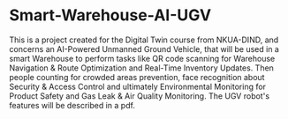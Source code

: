 # Smart-Warehouse-AI-UGV
This is a project created for the Digital Twin course from NKUA-DIND, and concerns an AI-Powered Unmanned Ground Vehicle, that will be used in a smart Warehouse to perform tasks like QR code scanning for Warehouse Navigation & Route Optimization and Real-Time Inventory Updates. Then people counting for crowded areas prevention, face recognition about Security & Access Control and ultimately Environmental Monitoring for Product Safety and Gas Leak & Air Quality Monitoring. The UGV robot's features will be described in a pdf.
